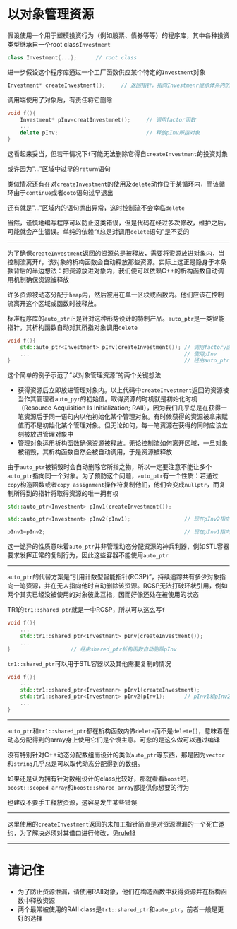 # 以对象管理资源

假设使用一个用于塑模投资行为（例如股票、债券等等）的程序库，其中各种投资类型继承自一个root class`Investment`

```cpp
class Investment{...};      // root class
```

进一步假设这个程序库通过一个工厂函数供应某个特定的`Investment`对象

```cpp
Investment* createInvestment();     // 返回指针，指向Investmenr继承体系内的动态分配对象，调用者有责任删除它。这里省略了参数
```

调用端使用了对象后，有责任将它删除

```cpp
void f(){
    Investment* pInv=creatInvestmnet();     // 调用factor函数
    ...
    delete pInv;                            // 释放pInv所指对象
}
```

这看起来妥当，但若干情况下`f`可能无法删除它得自`createInvestment`的投资对象

或许因为"..."区域中过早的`return`语句

类似情况还有在对`createInvestment`的使用及`delete`动作位于某循环内，而该循环由于`continue`或者`goto`语句过早退出

还有就是"..."区域内的语句抛出异常，这时控制流不会幸临`delete`

当然，谨慎地编写程序可以防止这类错误，但是代码在经过多次修改，维护之后，可能就会产生错误。单纯的依赖“`f`总是对调用`delete`语句”是不妥的

---

为了确保`createInvestment`返回的资源总是被释放，需要将资源放进对象内，当控制流离开`f`，该对象的析构函数会自动释放那些资源。实际上这正是隐身于本条款背后的半边想法：把资源放进对象内，我们便可以依赖C++的析构函数自动调用机制确保资源被释放

许多资源被动态分配于`heap`内，然后被用在单一区块或函数内。他们应该在控制流离开这个区域或函数时被释放。

标准程序库的`auto_ptr`正是针对这种形势设计的特制产品。`auto_ptr`是一类智能指针，其析构函数自动对其所指对象调用`delete`

```cpp
void f(){
    std::auto_ptr<Investment> pInv(createInvestment()); // 调用factory函数
    ...                                                 // 使用pInv
}                                                       // 经由auto_ptr的析构函数自动删除pInv
```

这个简单的例子示范了“以对象管理资源”的两个关键想法

- 获得资源后立即放进管理对象内。以上代码中`createInvestment`返回的资源被当作其管理者`auto_pyr`的初始值。取得资源的时机就是初始化时机（Resource Acquisition Is Initialization; RAII），因为我们几乎总是在获得一笔资源后于同一语句内以他初始化某个管理对象。有时候获得的资源被拿来赋值而不是初始化某个管理对象。但无论如何，每一笔资源在获得的同时应该立刻被放进管理对象中
- 管理对象运用析构函数确保资源被释放。无论控制流如何离开区域，一旦对象被销毁，其析构函数自然会被自动调用，于是资源被释放

由于`auto_ptr`被销毁时会自动删除它所指之物，所以一定要注意不能让多个`auto_ptr`指向同一个对象。为了预防这个问题，`auto_ptr`有一个性质：若通过`copy`构造函数或者`copy assignment`操作符复制他们，他们会变成`nullptr`，而复制所得到的指针将取得资源的唯一拥有权

```cpp
std::auto_ptr<Investment> pInv1(createInvestment());

std::auto_ptr<Investment> pInv2(pInv1);                 // 现在pInv2指向对象，pInv1被设为nullptr

pInv1=pInv2;                                            // 现在pInv1指向对象，pInv2被设为nullptr
```

这一诡异的性质意味着`auto_ptr`并非管理动态分配资源的神兵利器，例如STL容器要求发挥正常的复制行为，因此这些容器不能使用`auto_ptr`

---

`auto_ptr`的代替方案是“引用计数型智能指针(RCSP)”，持续追踪共有多少对象指向一笔资源，并在无人指向他时自动删除该资源。RCSP无法打破环状引用，例如两个其实已经没被使用的对象彼此互指，因而好像还处在被使用的状态

TR1的`tr1::shared_ptr`就是一中RCSP，所以可以这么写`f`

```cpp
void f(){
    ...
    std::tr1::shared_ptr<Investment> pInv(createInvestment());
    ...
}                   // 经由shared_ptr析构函数自动删除pInv
```

`tr1::shared_ptr`可以用于STL容器以及其他需要复制的情况

```cpp
void f(){
    ...
    std::tr1::shared_ptr<Investmenr> pInv1(createInvestment);
    std::tr1::shared_ptr<Investment> pInv2(pInv1);      // pInv1和pInv2指向同一个对象
    ...
}
```

---

`auto_ptr`和`tr1::shared_ptr`都在析构函数内做`delete`而不是`delete[]`，意味着在动态分配得到的array身上使用它们是个馊主意。可悲的是这么做可以通过编译

没有特别针对C++动态分配数组而设计的类似`auto_ptr`等东西，那是因为`vector`和`string`几乎总是可以取代动态分配得到的数组。

如果还是认为拥有针对数组设计的class比较好，那就看看`boost`吧，`boost::scoped_array`和`boost::shared_array`都提供你想要的行为

也建议不要手工释放资源，这容易发生某些错误

---

这里使用的`createInvestment`返回的未加工指针简直是对资源泄漏的一个死亡邀约，为了解决必须对其借口进行修改，见[rule18]()

---

# 请记住

- 为了防止资源泄漏，请使用RAII对象，他们在构造函数中获得资源并在析构函数中释放资源
- 两个最常被使用的RAII class是`tr1::shared_ptr`和`auto_ptr`，前者一般是更好的选择

